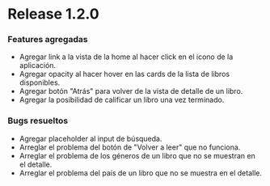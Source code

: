 # Release 1.2.0

### Features agregadas
- Agregar link a la vista de la home al hacer click en el icono de la aplicación.
- Agregar opacity al hacer hover en las cards de la lista de libros disponibles.
- Agregar botón "Atrás" para volver de la vista de detalle de un libro.
- Agregar la posibilidad de calificar un libro una vez terminado.

### Bugs resueltos
- Agregar placeholder al input de búsqueda.
- Arreglar el problema del botón de "Volver a leer" que no funciona.
- Arreglar el problema de los géneros de un libro que no se muestran en el detalle.
- Arreglar el problema del país de un libro que no se muestra en el detalle.
